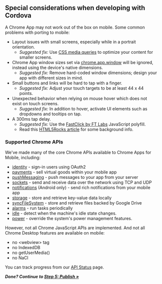 ## Special considerations when developing with Cordova

A Chrome App may not work out of the box on mobile. Some common problems with porting to mobile:

* Layout issues with small screens, especially while in a portrait orientation.
  * _Suggested fix:_ Use [CSS media queries](http://www.html5rocks.com/en/mobile/mobifying/#toc-mediaqueries) to optimize your content for smaller screens.
* Chrome App window sizes set via [chrome.app.window](http://developer.chrome.com/apps/app_window.html) will be ignored, instead using the device's native dimensions.
  * _Suggested fix:_ Remove hard-coded window dimensions; design your app with different sizes in mind.
* Small buttons and links will be hard to tap with a finger.
  * _Suggested fix:_ Adjust your touch targets to be at least 44 x 44 points. 
* Unexpected behavior when relying on mouse hover which does not exist on touch screens.
  * _Suggested fix:_ In addition to hover, activate UI elements such as dropdowns and tooltips on tap.
* A 300ms tap delay.
  * _Suggested fix:_ Use the [FastClick by FT Labs](https://github.com/ftlabs/fastclick) JavaScript polyfill.
  * Read this [HTML5Rocks article](http://updates.html5rocks.com/2013/12/300ms-tap-delay-gone-away) for some background info.

### Supported Chrome APIs 

We've made many of the core Chrome APIs available to Chrome Apps for Mobile, including:

* [identity](http://developer.chrome.com/apps/identity.html) - sign-in users using OAuth2
* [payments](https://github.com/MobileChromeApps/mobile-chrome-apps/blob/master/chrome-cordova/plugins/google.payments/README.md) - sell virtual goods within your mobile app
* [pushMessaging](http://developer.chrome.com/apps/pushMessaging.html) - push messages to your app from your server
* [sockets](http://developer.chrome.com/apps/sockets.html) - send and receive data over the network using TCP and UDP
* [notifications](http://developer.chrome.com/apps/notifications.html) (Android only) - send rich notifications from your mobile app
* [storage](http://developer.chrome.com/apps/storage.html) - store and retrieve key-value data locally
* [syncFileSystem](http://developer.chrome.com/apps/syncFileSystem.html) - store and retrieve files backed by Google Drive
* [alarms](http://developer.chrome.com/apps/alarms.html) - run tasks periodically
* [idle](http://developer.chrome.com/apps/idle.html) -  detect when the machine's idle state changes.
* [power](http://developer.chrome.com/apps/power.html) - override the system's power management features.

However, not all Chrome JavaScript APIs are implemented. And not all Chrome Desktop features are available on mobile:
  * no &lt;webview&gt; tag
  * no IndexedDB
  * no getUserMedia()
  * no NaCl

You can track progress from our [API Status](APIStatus.md) page.

_**Done? Continue to [Step 5: Publish &raquo;](Publish.md)**_
